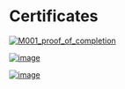 # Certificates

[![M001_proof_of_completion](https://user-images.githubusercontent.com/34960418/165289072-78449506-0d6c-4336-a071-9bfcd1460068.jpg)](https://university.mongodb.com/course_completion/8d24ef9f-be85-450d-b36d-ba358b6fbb57)



[![image](https://user-images.githubusercontent.com/34960418/165290652-665d7a6a-d51b-4801-858d-0fe0a641a8e9.png)](https://softuni.bg/certificates/details/105616/beaf7494)

[![image](https://user-images.githubusercontent.com/34960418/165290035-c34391f4-13c9-4c09-a2a8-b27f4d8da64c.png)](https://www.credly.com/badges/8c4df249-b3ad-48c8-8640-ea6e12b8d560)


